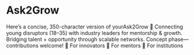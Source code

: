 # Ask2Grow
Here’s a concise, 350-character version of yourAsk2Grow 🌱   Connecting young disruptors (18–35) with industry leaders for mentorship &amp; growth. Bridging talent + opportunity through scalable networks. Concept phase—contributions welcome!    🚀 For innovators   🎯 For mentors   🏢 For institutions  
